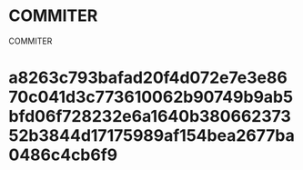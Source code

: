 # COMMITER
COMMITER






# a8263c793bafad20f4d072e7e3e8670c041d3c773610062b90749b9ab5bfd06f728232e6a1640b38066237352b3844d17175989af154bea2677ba0486c4cb6f9
